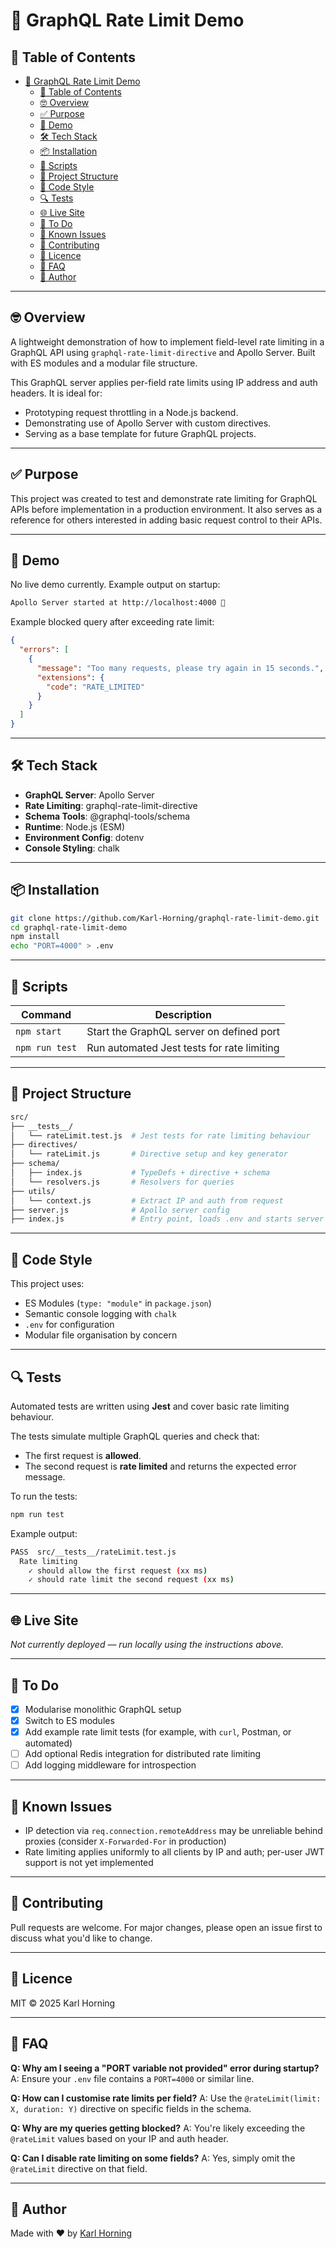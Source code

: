 # 🚦 GraphQL Rate Limit Demo

## 📖 Table of Contents

- [🚦 GraphQL Rate Limit Demo](#-graphql-rate-limit-demo)
  - [📖 Table of Contents](#-table-of-contents)
  - [🤓 Overview](#-overview)
  - [✅ Purpose](#-purpose)
  - [📸 Demo](#-demo)
  - [🛠️ Tech Stack](#️-tech-stack)
  - [📦 Installation](#-installation)
  - [🚀 Scripts](#-scripts)
  - [📁 Project Structure](#-project-structure)
  - [📐 Code Style](#-code-style)
  - [🔍 Tests](#-tests)
  - [🌐 Live Site](#-live-site)
  - [📌 To Do](#-to-do)
  - [🧪 Known Issues](#-known-issues)
  - [🤝 Contributing](#-contributing)
  - [📄 Licence](#-licence)
  - [🙋 FAQ](#-faq)
  - [👤 Author](#-author)

---

## 🤓 Overview

A lightweight demonstration of how to implement field-level rate limiting in a GraphQL API using `graphql-rate-limit-directive` and Apollo Server. Built with ES modules and a modular file structure.

This GraphQL server applies per-field rate limits using IP address and auth headers. It is ideal for:

- Prototyping request throttling in a Node.js backend.
- Demonstrating use of Apollo Server with custom directives.
- Serving as a base template for future GraphQL projects.

---

## ✅ Purpose

This project was created to test and demonstrate rate limiting for GraphQL APIs before implementation in a production environment. It also serves as a reference for others interested in adding basic request control to their APIs.

---

## 📸 Demo

No live demo currently. Example output on startup:

```bash
Apollo Server started at http://localhost:4000 🚀
```

Example blocked query after exceeding rate limit:

```json
{
  "errors": [
    {
      "message": "Too many requests, please try again in 15 seconds.",
      "extensions": {
        "code": "RATE_LIMITED"
      }
    }
  ]
}
```

---

## 🛠️ Tech Stack

- **GraphQL Server**: Apollo Server
- **Rate Limiting**: graphql-rate-limit-directive
- **Schema Tools**: @graphql-tools/schema
- **Runtime**: Node.js (ESM)
- **Environment Config**: dotenv
- **Console Styling**: chalk

---

## 📦 Installation

```bash
git clone https://github.com/Karl-Horning/graphql-rate-limit-demo.git
cd graphql-rate-limit-demo
npm install
echo "PORT=4000" > .env
```

---

## 🚀 Scripts

| Command        | Description                                |
| -------------- | ------------------------------------------ |
| `npm start`    | Start the GraphQL server on defined port   |
| `npm run test` | Run automated Jest tests for rate limiting |

---

## 📁 Project Structure

```bash
src/
├── __tests__/
│   └── rateLimit.test.js  # Jest tests for rate limiting behaviour
├── directives/
│   └── rateLimit.js       # Directive setup and key generator
├── schema/
│   ├── index.js           # TypeDefs + directive + schema
│   └── resolvers.js       # Resolvers for queries
├── utils/
│   └── context.js         # Extract IP and auth from request
├── server.js              # Apollo server config
├── index.js               # Entry point, loads .env and starts server
```

---

## 📐 Code Style

This project uses:

- ES Modules (`type: "module"` in `package.json`)
- Semantic console logging with `chalk`
- `.env` for configuration
- Modular file organisation by concern

---

## 🔍 Tests

Automated tests are written using **Jest** and cover basic rate limiting behaviour.

The tests simulate multiple GraphQL queries and check that:

- The first request is **allowed**.
- The second request is **rate limited** and returns the expected error message.

To run the tests:

```bash
npm run test
```

Example output:

```bash
PASS  src/__tests__/rateLimit.test.js
  Rate limiting
    ✓ should allow the first request (xx ms)
    ✓ should rate limit the second request (xx ms)
```

---

## 🌐 Live Site

*Not currently deployed — run locally using the instructions above.*

---

## 📌 To Do

- [x] Modularise monolithic GraphQL setup
- [x] Switch to ES modules
- [x] Add example rate limit tests (for example, with `curl`, Postman, or automated)
- [ ] Add optional Redis integration for distributed rate limiting
- [ ] Add logging middleware for introspection

---

## 🧪 Known Issues

- IP detection via `req.connection.remoteAddress` may be unreliable behind proxies (consider `X-Forwarded-For` in production)
- Rate limiting applies uniformly to all clients by IP and auth; per-user JWT support is not yet implemented

---

## 🤝 Contributing

Pull requests are welcome. For major changes, please open an issue first to discuss what you'd like to change.

---

## 📄 Licence

MIT © 2025 Karl Horning

---

## 🙋 FAQ

**Q: Why am I seeing a "PORT variable not provided" error during startup?**
A: Ensure your `.env` file contains a `PORT=4000` or similar line.

**Q: How can I customise rate limits per field?**
A: Use the `@rateLimit(limit: X, duration: Y)` directive on specific fields in the schema.

**Q: Why are my queries getting blocked?**
A: You're likely exceeding the `@rateLimit` values based on your IP and auth header.

**Q: Can I disable rate limiting on some fields?**
A: Yes, simply omit the `@rateLimit` directive on that field.

---

## 👤 Author

Made with ❤️ by [Karl Horning](https://github.com/Karl-Horning)
